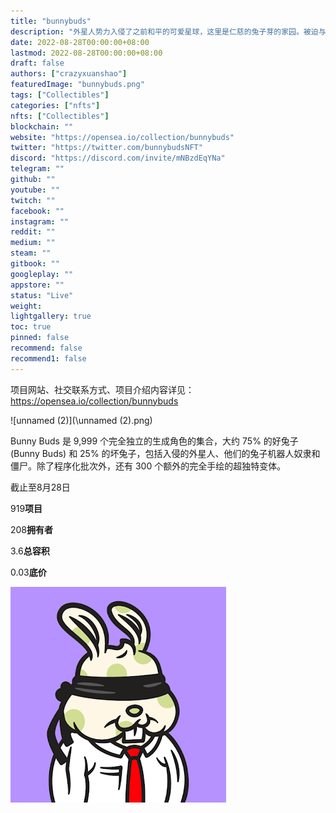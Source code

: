 ```yaml
---
title: "bunnybuds"
description: "外星人势力入侵了之前和平的可爱星球，这里是仁慈的兔子芽的家园。被迫与被这些入侵掠夺者控制的机器人部落以及从星际空间深处带来的僵尸病毒争夺生命，这些兔子需要他们能获得的所有帮助来拯救他们的家园。"
date: 2022-08-28T00:00:00+08:00
lastmod: 2022-08-28T00:00:00+08:00
draft: false
authors: ["crazyxuanshao"]
featuredImage: "bunnybuds.png"
tags: ["Collectibles"]
categories: ["nfts"]
nfts: ["Collectibles"]
blockchain: ""
website: "https://opensea.io/collection/bunnybuds"
twitter: "https://twitter.com/bunnybudsNFT"
discord: "https://discord.com/invite/mNBzdEqYNa"
telegram: ""
github: ""
youtube: ""
twitch: ""
facebook: ""
instagram: ""
reddit: ""
medium: ""
steam: ""
gitbook: ""
googleplay: ""
appstore: ""
status: "Live"
weight: 
lightgallery: true
toc: true
pinned: false
recommend: false
recommend1: false
---
```

项目网站、社交联系方式、项目介绍内容详见：https://opensea.io/collection/bunnybuds

![unnamed (2)](\unnamed (2).png)

Bunny Buds 是 9,999 个完全独立的生成角色的集合，大约 75% 的好兔子 (Bunny Buds) 和 25% 的坏兔子，包括入侵的外星人、他们的兔子机器人奴隶和僵尸。除了程序化批次外，还有 300 个额外的完全手绘的超独特变体。

截止至8月28日

919**项目**

208**拥有者**

3.6**总容积**

0.03**底价**

![unnamed](unnamed.png)